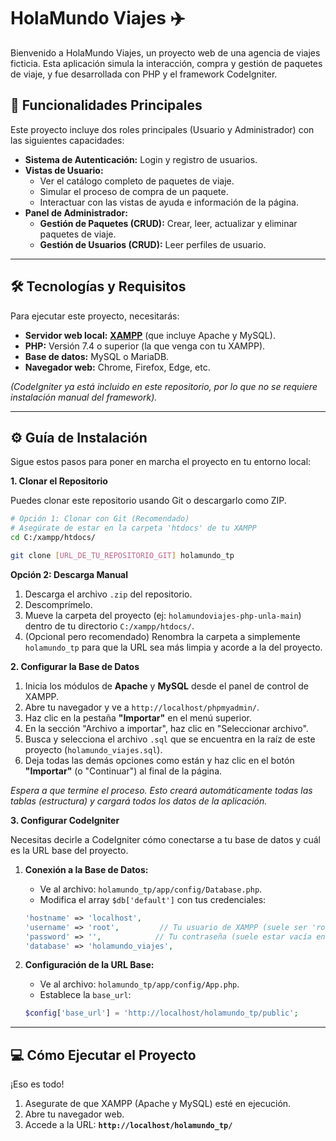 # HolaMundo Viajes ✈️

Bienvenido a HolaMundo Viajes, un proyecto web de una agencia de viajes ficticia. Esta aplicación simula la interacción, compra y gestión de paquetes de viaje, y fue desarrollada con PHP y el framework CodeIgniter.

## 🚀 Funcionalidades Principales

Este proyecto incluye dos roles principales (Usuario y Administrador) con las siguientes capacidades:

* **Sistema de Autenticación:** Login y registro de usuarios.
* **Vistas de Usuario:**
    * Ver el catálogo completo de paquetes de viaje.
    * Simular el proceso de compra de un paquete.
    * Interactuar con las vistas de ayuda e información de la página.
* **Panel de Administrador:**
    * **Gestión de Paquetes (CRUD):** Crear, leer, actualizar y eliminar paquetes de viaje.
    * **Gestión de Usuarios (CRUD):** Leer perfiles de usuario.

---

## 🛠️ Tecnologías y Requisitos

Para ejecutar este proyecto, necesitarás:

* **Servidor web local:** [**XAMPP**](https://www.apachefriends.org/es/index.html) (que incluye Apache y MySQL).
* **PHP:** Versión 7.4 o superior (la que venga con tu XAMPP).
* **Base de datos:** MySQL o MariaDB.
* **Navegador web:** Chrome, Firefox, Edge, etc.

*(CodeIgniter ya está incluido en este repositorio, por lo que no se requiere instalación manual del framework).*

---

## ⚙️ Guía de Instalación

Sigue estos pasos para poner en marcha el proyecto en tu entorno local:

**1. Clonar el Repositorio**

Puedes clonar este repositorio usando Git o descargarlo como ZIP.

```bash
# Opción 1: Clonar con Git (Recomendado)
# Asegúrate de estar en la carpeta 'htdocs' de tu XAMPP
cd C:/xampp/htdocs/

git clone [URL_DE_TU_REPOSITORIO_GIT] holamundo_tp
```

**Opción 2: Descarga Manual**

1.  Descarga el archivo `.zip` del repositorio.
2.  Descomprímelo.
3.  Mueve la carpeta del proyecto (ej: `holamundoviajes-php-unla-main`) dentro de tu directorio `C:/xampp/htdocs/`.
4.  (Opcional pero recomendado) Renombra la carpeta a simplemente `holamundo_tp` para que la URL sea más limpia y acorde a la del proyecto.

**2. Configurar la Base de Datos**

1.  Inicia los módulos de **Apache** y **MySQL** desde el panel de control de XAMPP.
2.  Abre tu navegador y ve a `http://localhost/phpmyadmin/`.
3.  Haz clic en la pestaña **"Importar"** en el menú superior.
4.  En la sección "Archivo a importar", haz clic en "Seleccionar archivo".
5.  Busca y selecciona el archivo `.sql` que se encuentra en la raíz de este proyecto (`holamundo_viajes.sql`).
6.  Deja todas las demás opciones como están y haz clic en el botón **"Importar"** (o "Continuar") al final de la página.

*Espera a que termine el proceso. Esto creará automáticamente todas las tablas (estructura) y cargará todos los datos de la aplicación.*

**3. Configurar CodeIgniter**

Necesitas decirle a CodeIgniter cómo conectarse a tu base de datos y cuál es la URL base del proyecto.

1.  **Conexión a la Base de Datos:**
    * Ve al archivo: `holamundo_tp/app/config/Database.php`.
    * Modifica el array `$db['default']` con tus credenciales:
    ```php
    'hostname' => 'localhost',
    'username' => 'root',         // Tu usuario de XAMPP (suele ser 'root')
    'password' => '',            // Tu contraseña (suele estar vacía en XAMPP)
    'database' => 'holamundo_viajes', 
    ```

2.  **Configuración de la URL Base:**
    * Ve al archivo: `holamundo_tp/app/config/App.php`.
    * Establece la `base_url`:
    ```php
    $config['base_url'] = 'http://localhost/holamundo_tp/public';
    ```

---

## 💻 Cómo Ejecutar el Proyecto

¡Eso es todo!

1.  Asegurate de que XAMPP (Apache y MySQL) esté en ejecución.
2.  Abre tu navegador web.
3.  Accede a la URL: **`http://localhost/holamundo_tp/`**